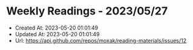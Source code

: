 # Weekly Readings - 2023/05/27

- Created At: 2023-05-20 01:01:49
- Updated At: 2023-05-20 01:01:49
- Url: https://api.github.com/repos/moxak/reading-materials/issues/12

